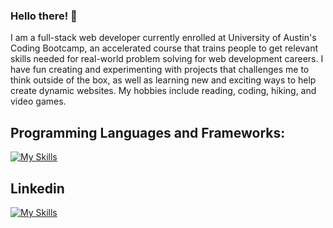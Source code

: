 ### Hello there! 👋

I am a full-stack web developer currently enrolled at University of Austin's Coding Bootcamp, an accelerated course that trains people to get relevant skills needed for real-world problem solving for web development careers.
I have fun creating and experimenting with projects that challenges me to think outside of the box, as well as learning new and exciting ways to help create dynamic websites.
My hobbies include reading, coding, hiking, and video games.

## Programming Languages and Frameworks:
[![My Skills](https://skillicons.dev/icons?i=js,html,css,git,jquery,mongodb,react,ts,nodejs,express)](https://skillicons.dev)

## Linkedin
[![My Skills](https://skillicons.dev/icons?i=linkedin)]([https://skillicons.dev](https://www.linkedin.com/in/matthew-casey-295579178/))


<!--
**MAT-2/MAT-2** is a ✨ _special_ ✨ repository because its `README.md` (this file) appears on your GitHub profile.

Here are some ideas to get you started:

- 🔭 I’m currently working on ...
- 🌱 I’m currently learning ...
- 👯 I’m looking to collaborate on ...
- 🤔 I’m looking for help with ...
- 💬 Ask me about ...
- 📫 How to reach me: ...
- 😄 Pronouns: ...
- ⚡ Fun fact: ...
-->
